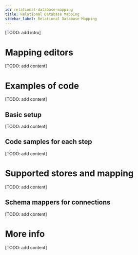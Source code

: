 ```yaml
---
id: relational-database-mapping
title: Relational Database Mapping
sidebar_label: Relational Database Mapping
---
```


[TODO: add intro]

# Mapping editors

[TODO: add content]

# Examples of code
[TODO: add content]

## Basic setup
[TODO: add content]

## Code samples for each step
[TODO: add content]

# Supported stores and mapping
[TODO: add content]

## Schema mappers for connections
[TODO: add content]

# More info
[TODO: add content]
